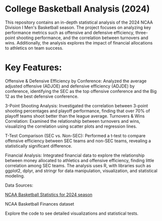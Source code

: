 # College Basketball Analysis (2024)
This repository contains an in-depth statistical analysis of the 2024 NCAA Division I Men's Basketball season. The project focuses on analyzing key performance metrics such as offensive and defensive efficiency, three-point shooting performance, and the correlation between turnovers and wins. Additionally, the analysis explores the impact of financial allocations to athletics on team success.

 # Key Features:

Offensive & Defensive Efficiency by Conference: Analyzed the average adjusted offensive (ADJOE) and defensive efficiency (ADJDE) by conference, identifying the SEC as the top offensive conference and the Big 12 as the best defensive conference.

3-Point Shooting Analysis: Investigated the correlation between 3-point shooting percentages and playoff performance, finding that over 70% of playoff teams shoot better than the league average.
Turnovers & Wins Correlation: Examined the relationship between turnovers and wins, visualizing the correlation using scatter plots and regression lines.

T-Test Comparison (SEC vs. Non-SEC): Performed a t-test to compare offensive efficiency between SEC teams and non-SEC teams, revealing a statistically significant difference.

Financial Analysis: Integrated financial data to explore the relationship between money allocated to athletics and offensive efficiency, finding little correlation among SEC teams.
The analysis uses R, with libraries such as ggplot2, dplyr, and stringr for data manipulation, visualization, and statistical modeling.

Data Sources:

[NCAA Basketball Statistics for 2024 season](https://www.kaggle.com/datasets/andrewsundberg/college-basketball-dataset)

NCAA Basketball Finances dataset

Explore the code to see detailed visualizations and statistical tests.
